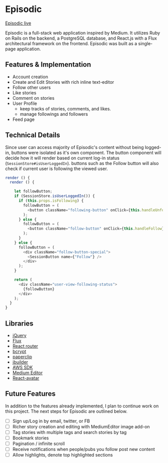 # Episodic

[Episodic live][heroku]

[heroku]: http://aa-episodic.herokuapp.com

Episodic is a full-stack web application inspired by Medium.  It utilizes Ruby on Rails on the backend, a PostgreSQL database, and React.js with a Flux architectural framework on the frontend. Episodic was built as a single-page application.

## Features & Implementation

- Account creation
- Create and Edit Stories with rich inline text-editor
- Follow other users
- Like stories
- Comment on stories
- User Profile
  - keep tracks of stories, comments, and likes.
  - manage followings and followers
- Feed page

## Technical Details

Since user can access majority of Episodic's content without being logged-in, buttons were isolated as it's own component. The button component will decide how it will render based on current log-in status (`SessionStore#isUserLoggedIn`). buttons such as the Follow button will also check if current user is following the viewed user.

```javascript
render () {
  render () {

    let followButton;
    if (SessionStore.isUserLoggedIn()) {
      if (this.props.isFollowing) {
        followButton = (
          <button className="following-button" onClick={this.handleUnfollow}> Following </button>
        );
      } else {
        followButton = (
          <button className="follow-button" onClick={this.handleFollow}> Follow </button>
        );
      }
    } else {
      followButton = (
        <div className="follow-button-special">
          <SessionButton name={"Follow"} />
        </div>
      );
    }

    return (
      <div className="user-view-following-status">
        {followButton}
      </div>
    );
  }
}
```

## Libraries

- [jQuery](http://jquery.com)
- [Flux](https://facebook.github.io/flux)
- [React router](https://github.com/rackt/react-router)
- [bcrypt](https://github.com/codahale/bcrypt-ruby)
- [paperclip](https://github.com/thoughtbot/paperclip)
- [jbuilder](https://github.com/rails/jbuilder)
- [AWS SDK](https://github.com/aws/aws-sdk-rails)
- [Medium Editor](https://yabwe.github.io/medium-editor/)
- [React-avatar](https://www.npmjs.com/package/react-avatar)



## Future Features

In addition to the features already implemented, I plan to continue work on this project.  The next steps for Episodic are outlined below.

- [ ] Sign up/Log in by email, twitter, or FB
- [ ] Richer story creation and editing with MediumEditor image add-on
- [ ] Tag stories with multiple tags and search stories by tag
- [ ] Bookmark stories
- [ ] Pagination / infinite scroll
- [ ] Receive notifications when people/pubs you follow post new content
- [ ] Allow highlights, denote top highlighted sections
